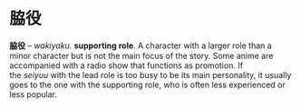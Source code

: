 # 脇役

**脇役** – _wakiyaku._ **supporting role**. A character with a larger role than a minor character but is not the main focus of the story. Some anime are accompanied with a radio show that functions as promotion. If the _seiyuu_ with the lead role is too busy to be its main personality, it usually goes to the one with the supporting role, who is often less experienced or less popular.
